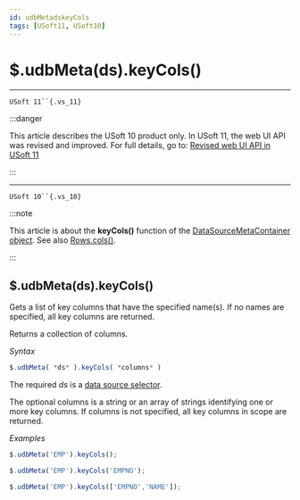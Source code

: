 ```yaml
---
id: udbMetadskeyCols
tags: [USoft11, USoft10]
---
```

# $.udbMeta(ds).keyCols()



----

`USoft 11``{.vs_11}`


:::danger

This article describes the USoft 10 product only.
In USoft 11, the web UI API was revised and improved. For full details, go to:
[Revised web UI API in USoft 11](/docs/Web_and_app_UIs/UDB_udb/Revised_web_UI_API_in_USoft_11.md)

:::

----

`USoft 10``{.vs_10}`


:::note

This article is about the **keyCols()** function of the [DataSourceMetaContainer object](/docs/Web_and_app_UIs/UDB_DataSourceMetaContainer).
See also [Rows.cols()](/docs/Web_and_app_UIs/UDB_Rows/Rowscols.md).

:::

## **$.udbMeta(ds).keyCols()**

Gets a list of key columns that have the specified name(s). If no names are specified, all key columns are returned.

Returns a collection of columns.

*Syntax*

```js
$.udbMeta( *ds* ).keyCols( *columns* )
```

The required *ds* is a [data source selector](/docs/Web_and_app_UIs/UDB_DataSourceMetaContainer/UDB_DataSourceMetaContainer_object.md).

The optional columns is a string or an array of strings identifying one or more key columns. If columns is not specified, all key columns in scope are returned.

*Examples*

```js
$.udbMeta('EMP').keyCols();
```

```js
$.udbMeta('EMP').keyCols('EMPNO');
```

```js
$.udbMeta('EMP').keyCols(['EMPNO','NAME']);
```

 